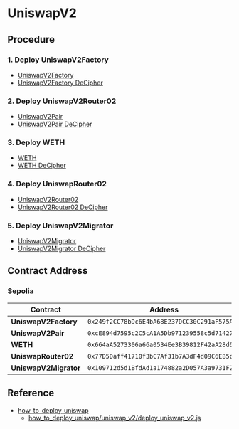 # UniswapV2

## Procedure

### 1. Deploy UniswapV2Factory

- [UniswapV2Factory](./UniswapV2Factory/README.md)
- [UniswapV2Factory DeCipher](https://app.bunzz.dev/decipher/chains/1/addresses/0x5C69bEe701ef814a2B6a3EDD4B1652CB9cc5aA6f)

### 2. Deploy UniswapV2Router02

- [UniswapV2Pair](./UniswapV2Pair/README.md)
- [UniswapV2Pair DeCipher](https://app.bunzz.dev/decipher/chains/1/addresses/0xA478c2975Ab1Ea89e8196811F51A7B7Ade33eB11)

### 3. Deploy WETH

- [WETH](./WETH9/README.md)
- [WETH DeCipher](https://app.bunzz.dev/decipher/chains/1/addresses/0xc02aaa39b223fe8d0a0e5c4f27ead9083c756cc2)

### 4. Deploy UniswapRouter02

- [UniswapV2Router02](./UniswapV2Router02/README.md)
- [UniswapV2Router02 DeCipher](https://app.bunzz.dev/decipher/chains/1/addresses/0x7a250d5630B4cF539739dF2C5dAcb4c659F2488D)

### 5. Deploy UniswapV2Migrator

- [UniswapV2Migrator](./UniswapV2Migrator/README.md)
- [UniswapV2Migrator DeCipher](https://app.bunzz.dev/decipher/chains/1/addresses/0x16d4f26c15f3658ec65b1126ff27dd3df2a2996b)

## Contract Address

### Sepolia

| Contract | Address |
| -------- | ------- |
| **UniswapV2Factory** | `0x249f2CC78bDc6E4bA68E237DCC30C291aF575A09` |
| **UniswapV2Pair** | `0xcE894d7595c2C5cA1A5Db971239558c5d7142703` |
| **WETH** | `0x664aA5273306a66a0534Ee3B39812F42aA28d638` |
| **UniswapRouter02** | `0x77D5Daff41710f3bC7Af31b7A3dF4d09C6EB5c18` |
| **UniswapV2Migrator** | `0x109712d5d1BfdAd1a174882a2D057A3a9731F217` |

## Reference

- [how_to_deploy_uniswap](https://github.com/second-state/how_to_deploy_uniswap)
  - [how_to_deploy_uniswap/uniswap_v2/deploy_uniswap_v2.js](https://github.com/second-state/how_to_deploy_uniswap/blob/master/uniswap_v2/deploy_uniswap_v2.js)

